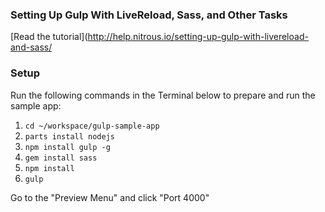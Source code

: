 ### Setting Up Gulp With LiveReload, Sass, and Other Tasks

[Read the tutorial](http://help.nitrous.io/setting-up-gulp-with-livereload-and-sass/

### Setup

Run the following commands in the Terminal below to prepare and run the sample app:

1. `cd ~/workspace/gulp-sample-app`
2. `parts install nodejs`
3. `npm install gulp -g`
4. `gem install sass`
5. `npm install`
6. `gulp`

Go to the "Preview Menu" and click "Port 4000"
